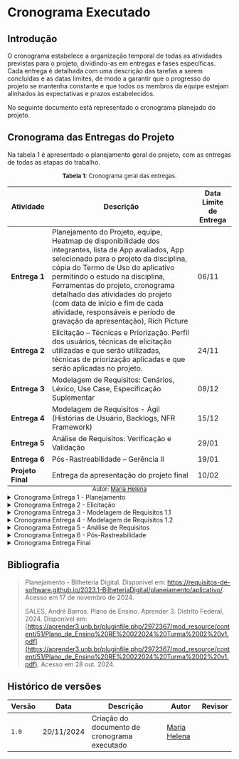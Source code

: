# Cronograma Executado

## Introdução
O cronograma estabelece a organização temporal de todas as atividades previstas para o projeto, dividindo-as em entregas e fases específicas. Cada entrega é detalhada com uma descrição das tarefas a serem concluídas e as datas limites, de modo a garantir que o progresso do projeto se mantenha constante e que todos os membros da equipe estejam alinhados às expectativas e prazos estabelecidos.

No seguinte documento está representado o cronograma planejado do projeto.

## Cronograma das Entregas do Projeto
Na tabela 1 é apresentado o planejamento geral do projeto, com as entregas de todas as etapas do trabalho.
</br>
<div style="display: flex; align-items: center;">
<span style="font-size: 13px; display: inline-block; margin-left: auto; margin-right: auto"><strong>Tabela 1:</strong> Cronograma geral das entregas.</span>
</div>
<table>
  <thead>
    <tr>
      <th>Atividade</th>
      <th>Descrição</th>
      <th>Data Limite de Entrega</th>
    </tr>
  </thead>
  <tbody>
    <tr>
      <td><strong>Entrega 1</strong></td>
      <td>Planejamento do Projeto, equipe, Heatmap de disponibilidade dos integrantes, lista de App avaliados, App selecionado para o projeto da disciplina, cópia do Termo de Uso do aplicativo permitindo o estudo na disciplina, Ferramentas do projeto, cronograma detalhado das atividades do projeto (com data de início e fim de cada atividade, responsáveis e período de gravação da apresentação), Rich Picture</td>
      <td>06/11</td>
    </tr>
    <tr>
      <td><strong>Entrega 2</strong></td>
      <td>Elicitação – Técnicas e Priorização. Perfil dos usuários, técnicas de elicitação utilizadas e que serão utilizadas, técnicas de priorização aplicadas e que serão aplicadas no projeto.</td>
      <td>24/11</td>
    </tr>
    <tr>
      <td><strong>Entrega 3</strong></td>
      <td>Modelagem de Requisitos: Cenários, Léxico, Use Case, Especificação Suplementar</td>
      <td>08/12</td>
    </tr>
    <tr>
      <td><strong>Entrega 4</strong></td>
      <td>Modelagem de Requisitos - Ágil (Histórias de Usuário, Backlogs, NFR Framework)</td>
      <td>15/12</td>
    </tr>
    <tr>
      <td><strong>Entrega 5</strong></td>
      <td>Análise de Requisitos: Verificação e Validação</td>
      <td>29/01</td>
    </tr>
    <tr>
      <td><strong>Entrega 6</strong></td>
      <td>Pós-Rastreabilidade – Gerência II</td>
      <td>19/01</td>
    </tr>
    <tr>
      <td><strong>Projeto Final</strong></td>
      <td>Entrega da apresentação do projeto final</td>
      <td>10/02</td>
    </tr>
  </tbody>
</table>
<div style="display: flex; align-items: center;">
<span style="font-size: 13px; display: inline-block; margin-top: -20px; margin-left: auto; margin-right: auto">Autor: <a href="https://github.com/MariaCHelena" target="blank">Maria Helena</a></span>
</div>

<details>
<summary>Cronograma Entrega 1 - Planejamento</summary>
<div style="padding: 8px">
  </br>
  A primeira entrega foca no planejamento do projeto. Isso inclui a definição da equipe, levantamento das ferramentas, escolha do aplicativo a ser analisado e elaboração do cronograma. Também envolve o desenvolvimento de uma representação visual do projeto, como o Rich Picture, para facilitar o entendimento das principais partes interessadas.
  <span style="width: 100%; display: flex; align-items: center; margin-top: 20px; margin-bottom: 12px">
    <strong style="font-size: 16px; display: inline-block; margin: 0px auto">Cronograma Executado</strong>
  </span>
  Na tabela 2 possui o cronograma executado da primeira entrega do projeto.
  </br>
  </br>
  <span style="width: 100%; display: flex; align-items: center">
    <p style="font-size: 13px; display: inline-block; margin: 0px auto"><strong>Tabela 2:</strong> Cronograma executado da primeira entrega.</p>
  </span>
  <table>
    <thead>
      <tr>
        <th>Título</th>
        <th>Autor(es)</th>
        <th>Revisor</th>
        <th>Início</th>
        <th>Entrega</th>
        <th>Período de revisão</th>
      </tr>
    </thead>
    <tbody>
      <tr>
        <td>Heatmap</td>
        <td>Victor Rodrigues</td>
        <td>Victor Rodrigues, Victor Schmidt, Thales Euflauzino, Maria Helena e Júlia Takaki</td>
        <td>22/10</td>
        <td>22/10</td>
        <td>de 22/10 a 23/10</td>
      </tr>
      <tr>
        <td>Integrantes da Equipe</td>
        <td>Thales Euflauzino</td>
        <td>Victor Schmidt</td>
        <td>23/10</td>
        <td>24/10</td>
        <td>de 24/10 a 25/10</td>
      </tr>
      <tr>
        <td>Documentação MKDocs</td>
        <td>Thales Euflauzino</td>
        <td>Júlia Takaki</td>
        <td>23/10</td>
        <td>24/10</td>
        <td>de 24/10 a 25/10</td>
      </tr>
      <tr>
        <td>Estruturação da GitHub Pages</td>
        <td>Thales Euflauzino</td>
        <td>Victor Schmidt</td>
        <td>23/10</td>
        <td>24/10</td>
        <td>de 24/10 a 25/10</td>
      </tr>
      <tr>
        <td>Cronograma Planejado</td>
        <td>Maria Helena</td>
        <td>Victor Schmidt</td>
        <td>23/10</td>
        <td>24/10</td>
        <td>de 24/10 a 02/11</td>
      </tr>
      <tr>
        <td>Lista de Apps Avaliados</td>
        <td>Victor Rodrigues, Victor Schmidt, Thales Euflauzino, Maria Helena e Júlia Takaki</td>
        <td>Thales Euflauzino, Victor Rodrigues, Victor Schmidt</td>
        <td>23/10</td>
        <td>29/10</td>
        <td>de 29/10 a 30/10</td>
      </tr>
      <tr>
        <td>App Escolhido</td>
        <td>Júlia Takaki e Victor Rodrigues</td>
        <td>Victor Rodrigues, Victor Schmidt, Thales Euflauzino, Maria Helena e Júlia Takaki</td>
        <td>28/10</td>
        <td>28/10</td>
        <td>de 28/10 a 29/10</td>
      </tr>
      <tr>
        <td>Termo de Uso do aplicativo selecionado</td>
        <td>Victor Rodrigues</td>
        <td>Júlia Takaki</td>
        <td>28/10</td>
        <td>28/10</td>
        <td>de 28/10 a 29/10</td>
      </tr>
      <tr>
        <td>Ferramentas Utilizadas para o Projeto</td>
        <td>Júlia Takaki</td>
        <td>Victor Rodrigues e Thales Euflauzino</td>
        <td>23/10</td>
        <td>28/10</td>
        <td>de 28/10 a 29/10</td>
      </tr>
      <tr>
        <td>Rich Picture do Projeto</td>
        <td>Júlia Takaki</td>
        <td>Thales Euflauzino</td>
        <td>23/10</td>
        <td>28/10</td>
        <td>de 28/10 a 29/10</td>
      </tr>
      <tr>
        <td>Gravação da Apresentação</td>
        <td>Victor Rodrigues, Victor Schmidt, Thales Euflauzino, Maria Helena e Júlia Takaki</td>
        <td>Maria Helena</td>
        <td>28/10</td>
        <td>02/11</td>
        <td>02/11</td>
      </tr>
      <tr>
      <td>Revisão pós apresentação</td>
        <td>Thales Euflauzino</td>
        <td>Victor Rodrigues</td>
        <td>12/11</td>
        <td>13/11</td>
        <td>13/11</td>
      </tr>
    </tbody>
  </table>
  <span style="width: 100%; display: flex; align-items: center; margin-top: -10px">
    <p style="font-size: 13px; display: inline-block; margin: 0px auto">Autor: <a href="https://github.com/MariaCHelena" target="blank">Maria Helena</a></p>
  </span>
</div>
</details>

<details>
<summary>Cronograma Entrega 2 - Elicitação</summary>
<div style="padding: 8px">
  </br>
  Nesta fase, ocorre a elicitação e priorização dos requisitos. As técnicas de elicitação e priorização são selecionadas e aplicadas para definir claramente os perfis de usuários e as necessidades do projeto. Essa etapa é crucial para garantir que todos os requisitos essenciais sejam capturados de forma clara e organizada.
  <span style="width: 100%; display: flex; align-items: center; margin-top: 20px; margin-bottom: 12px">
    <strong style="font-size: 16px; display: inline-block; margin: 0px auto">Cronograma Executado</strong>
  </span>
  Na tabela 3 possui o cronograma executado da segunda entrega do projeto.
  </br>
  </br>
  <span style="width: 100%; display: flex; align-items: center">
    <p style="font-size: 13px; display: inline-block; margin: 0px auto"><strong>Tabela 3:</strong> Cronograma executado da segunda entrega.</p>
  </span>
  <table>
    <thead>
      <tr>
        <th>Título</th>
        <th>Autor(es)</th>
        <th>Revisor</th>
        <th>Início</th>
        <th>Entrega</th>
        <th>Período de revisão</th>
      </tr>
    </thead>
    <tbody>
      <tr>
        <td>Definições de personas e perfis de usuário</td>
        <td>Victor Rodrigues</td>
        <td>Maria Helena</td>
        <td>-</td>
        <td>-</td>
        <td>-</td>
      </tr>
      <tr>
        <td>Definição das técnicas de elicitação de priorização que serão utilizadas no projeto</td>
        <td>Maria Helena</td>
        <td>Júlia Takaki</td>
        <td>-</td>
        <td>-</td>
        <td>-</td>
      </tr>
      <tr>
        <td>Introspecção para a elicitação dos requisitos</td>
        <td>Victor Schmidt</td>
        <td>Victor Rodrigues</td>
        <td>-</td>
        <td>-</td>
        <td>-</td>
      </tr>
      <tr>
        <td>Criação dos questionários</td>
        <td>Júlia Takaki</td>
        <td>Thales Euflauzino</td>
        <td>11/11</td>
        <td>16/11</td>
        <td>de 16/10 a 17/10</td>
      </tr>
      <tr>
        <td>Entrevista para elicitação de requisitos</td>
        <td>Thales Euflauzino</td>
        <td>Maria Helena</td>
        <td>-</td>
        <td>-</td>
        <td>-</td>
      </tr>
      <tr>
        <td>Brainstorming</td>
        <td>Victor Schmidt</td>
        <td>Victor Rodrigues</td>
        <td>-</td>
        <td>-</td>
        <td>-</td>
      </tr>
      <tr>
        <td>Desenvolvimento do glossário para coleta de requistos</td>
        <td>Victor Schmidt</td>
        <td>Victor Rodrigues</td>
        <td>-</td>
        <td>-</td>
        <td>-</td>
      </tr>
      <tr>
        <td>Desenvolvimento da análise de documentos para coleta de requistos</td>
        <td>Victor Schmidt</td>
        <td>Victor Rodrigues</td>
        <td>-</td>
        <td>-</td>
        <td>-</td>
      </tr>
      <tr>
        <td>Priorização dos requisitos</td>
        <td>Júlia Takaki</td>
        <td>Victor Rodrigues</td>
        <td>-</td>
        <td>-</td>
        <td>-</td>
      </tr>
      <tr>
        <td>Gravação da Apresentação</td>
        <td>Victor Rodrigues, Victor Schmidt, Thales Euflauzino, Maria Helena e Júlia Takaki</td>
        <td>Victor Schmidt</td>
        <td>-</td>
        <td>-</td>
        <td>-</td>
      </tr>
      <tr>
      <td>Revisão pós apresentação</td>
        <td>Maria Helena</td>
        <td>Victor Schmidt</td>
        <td> - </td>
        <td> - </td>
        <td> - </td>
      </tr>
    </tbody>
  </table>
  <span style="width: 100%; display: flex; align-items: center; margin-top: -10px">
    <p style="font-size: 13px; display: inline-block; margin: 0px auto">Autor: <a href="https://github.com/MariaCHelena" target="blank">Maria Helena</a></p>
  </span>
</div>
</details>

<details>
<summary>Cronograma Entrega 3 - Modelagem de Requisitos 1.1</summary>
<div style="padding: 8px">
  </br>
  A terceira entrega concentra-se na modelagem dos requisitos por meio de cenários, léxicos, casos de uso e especificações suplementares. Esta etapa visa documentar o comportamento esperado do sistema e detalhar os requisitos de maneira formal.
  <span style="width: 100%; display: flex; align-items: center; margin-top: 20px; margin-bottom: 12px">
    <strong style="font-size: 16px; display: inline-block; margin: 0px auto">Cronograma Executado</strong>
  </span>
  Na tabela 4 possui o cronograma executado da terceira entrega do projeto.
  </br>
  </br>
  <span style="width: 100%; display: flex; align-items: center">
    <p style="font-size: 13px; display: inline-block; margin: 0px auto"><strong>Tabela 4:</strong> Cronograma executado da terceira entrega.</p>
  </span>
    <table>
    <thead>
      <tr>
        <th>Título</th>
        <th>Autor(es)</th>
        <th>Revisor</th>
        <th>Início</th>
        <th>Entrega</th>
        <th>Período de revisão</th>
      </tr>
    </thead>
    <tbody>
      <tr>
        <td>Modelagem de Requisitos: Cenários</td>
        <td>Victor Rodrigues e Maria Helena</td>
        <td>Thales Euflauzino</td>
        <td>-</td>
        <td>-</td>
        <td>-</td>
      </tr>
      <tr>
        <td>Modelagem de Requisitos: Léxicos</td>
        <td>Júlia Takaki e Thales Euflauzino</td>
        <td>Maria Helena</td>
        <td>-</td>
        <td>-</td>
        <td>-</td>
      </tr>
      <tr>
        <td>Modelagem de Requisitos: Use Cases</td>
        <td>Victor Schmidt e Victor Rodrigues</td>
        <td>Júlia Takaki</td>
        <td>-</td>
        <td>-</td>
        <td>-</td>
      </tr>
      <tr>
        <td>Modelagem de Requisitos: Especificação Suplementar</td>
        <td>Thales Euflauzino e Maria Helena</td>
        <td>Victor Schmidt</td>
        <td>-</td>
        <td>-</td>
        <td>-</td>
      </tr>
      <tr>
        <td>Gravação da Apresentação</td>
        <td>Victor Rodrigues, Victor Schmidt, Thales Euflauzino, Maria Helena e Júlia Takaki</td>
        <td>Victor Rodrigues</td>
        <td>-</td>
        <td>-</td>
        <td>-</td>
      </tr>
      <tr>
      <td>Revisão pós apresentação</td>
        <td>Julia Takaki</td>
        <td>Thales Euflauzino</td>
        <td> - </td>
        <td> - </td>
        <td> - </td>
      </tr>
    </tbody>
  </table>
  <span style="width: 100%; display: flex; align-items: center; margin-top: -10px">
    <p style="font-size: 13px; display: inline-block; margin: 0px auto">Autor: <a href="https://github.com/MariaCHelena" target="blank">Maria Helena</a></p>
  </span>
</div>
</details>

<details>
<summary>Cronograma Entrega 4 - Modelagem de Requisitos 1.2</summary>
<div style="padding: 8px">
  </br>
  A quarta entrega adota uma abordagem ágil para a modelagem de requisitos, utilizando histórias de usuário e backlog. Isso permite uma adaptação mais flexível aos requisitos, proporcionando uma visão iterativa e incremental do desenvolvimento do projeto.
  <span style="width: 100%; display: flex; align-items: center; margin-top: 20px; margin-bottom: 12px">
    <strong style="font-size: 16px; display: inline-block; margin: 0px auto">Cronograma Executado</strong>
  </span>
  Na tabela 5 possui o cronograma executado da terceira entrega do projeto.
  </br>
  </br>
  <span style="width: 100%; display: flex; align-items: center">
    <p style="font-size: 13px; display: inline-block; margin: 0px auto"><strong>Tabela 5:</strong> Cronograma executado da quarta entrega.</p>
  </span>
  <table>
    <thead>
      <tr>
        <th>Título</th>
        <th>Autor(es)</th>
        <th>Revisor</th>
        <th>Início</th>
        <th>Entrega</th>
        <th>Período de revisão</th>
      </tr>
    </thead>
    <tbody>
      <tr>
        <td>Modelagem de Requisitos - Ágil: Histórias de Usuário</td>
        <td>Victor Rodrigues e Maria Helena</td>
        <td>Thales Euflauzino</td>
        <td>-</td>
        <td>-</td>
        <td>-</td>
      </tr>
      <tr>
        <td>Modelagem de Requisitos - Ágil: Backlogs</td>
        <td>Júlia Takaki e Thales Euflauzino</td>
        <td>Victor Schmidt</td>
        <td>-</td>
        <td>-</td>
        <td>-</td>
      </tr>
      <tr>
        <td>Modelagem de Requisitos - Ágil: NFR Framework</td>
        <td>Victor Schmidt e Victor Rodrigues</td>
        <td>Júlia Takaki</td>
        <td>-</td>
        <td>-</td>
        <td>-</td>
      </tr>
      <tr>
        <td>Gravação da Apresentação</td>
        <td>Victor Rodrigues, Victor Schmidt, Thales Euflauzino, Maria Helena e Júlia Takaki</td>
        <td>Victor Rodrigues</td>
        <td>-</td>
        <td>-</td>
        <td>-</td>
      </tr>
      <tr>
      <td>Revisão pós apresentação</td>
        <td>Victor Rodrigues</td>
        <td>Maria Helena</td>
        <td> - </td>
        <td> - </td>
        <td> - </td>
      </tr>
    </tbody>
  </table>
  <span style="width: 100%; display: flex; align-items: center; margin-top: -10px">
    <p style="font-size: 13px; display: inline-block; margin: 0px auto">Autor: <a href="https://github.com/MariaCHelena" target="blank">Maria Helena</a></p>
  </span>
</div>
</details>

<details>
<summary>Cronograma Entrega 5 - Análise de Requisitos</summary>
<div style="padding: 8px">
  </br>
  Aqui, a ênfase é na Verificação e Validação dos requisitos coletados. Este é o momento de garantir que os requisitos estejam completos, consistentes e que o sistema esteja alinhado com as expectativas dos usuários.
  <span style="width: 100%; display: flex; align-items: center; margin-top: 20px; margin-bottom: 12px">
    <strong style="font-size: 16px; display: inline-block; margin: 0px auto">Cronograma Executado</strong>
  </span>
  Na tabela 6 possui o cronograma executado da quinta entrega do projeto.
  </br>
  </br>
  <span style="width: 100%; display: flex; align-items: center">
    <p style="font-size: 13px; display: inline-block; margin: 0px auto"><strong>Tabela 6:</strong> Cronograma executado da quinta entrega.</p>
  </span>
  <table>
    <thead>
      <tr>
        <th>Título</th>
        <th>Autor(es)</th>
        <th>Revisor</th>
        <th>Início</th>
        <th>Entrega</th>
        <th>Período de revisão</th>
      </tr>
    </thead>
    <tbody>
      <tr>
        <td>Verificação dos Requisitos</td>
        <td>Maria Helena e Júlia Takaki</td>
        <td>Victor Rodrigues</td>
        <td>-</td>
        <td>-</td>
        <td>-</td>
      </tr>
      <tr>
        <td>Validação dos Requisitos</td>
        <td>Thales Euflauzino e Victor Schmidt</td>
        <td>Maria Helena</td>
        <td>-</td>
        <td>-</td>
        <td>-</td>
      </tr>
      <tr>
        <td>Inspeção de todos os artefatos</td>
        <td>Victor Rodrigues</td>
        <td>Thales Euflauzino</td>
        <td>-</td>
        <td>-</td>
        <td>-</td>
      </tr>
      <tr>
        <td>Gravação da Apresentação</td>
        <td>Victor Rodrigues, Victor Schmidt, Thales Euflauzino, Maria Helena e Júlia Takaki</td>
        <td>Júlia Takaki</td>
        <td>-</td>
        <td>-</td>
        <td>-</td>
      </tr>
      <tr>
      <td>Revisão pós apresentação</td>
        <td>Victor Schmidt</td>
        <td>Julia Takaki</td>
        <td> - </td>
        <td> - </td>
        <td> - </td>
      </tr>
    </tbody>
  </table>
  <span style="width: 100%; display: flex; align-items: center; margin-top: -10px">
    <p style="font-size: 13px; display: inline-block; margin: 0px auto">Autor: <a href="https://github.com/MariaCHelena" target="blank">Maria Helena</a></p>
  </span>
</div>
</details>

<details>
<summary>Cronograma Entrega 6 - Pós-Rastreabilidade</summary>
<div style="padding: 8px">
  </br>
  Nesta fase, a pós-rastreabilidade e a gestão avançada dos requisitos são abordados, permitindo que o projeto mantenha uma trilha clara de cada requisito ao longo do desenvolvimento e possibilite um acompanhamento eficiente das mudanças.
  <span style="width: 100%; display: flex; align-items: center; margin-top: 20px; margin-bottom: 12px">
    <strong style="font-size: 16px; display: inline-block; margin: 0px auto">Cronograma Executado</strong>
  </span>
  Na tabela 7 possui o cronograma executado da sexta entrega do projeto.
  </br>
  </br>
  <span style="width: 100%; display: flex; align-items: center">
    <p style="font-size: 13px; display: inline-block; margin: 0px auto"><strong>Tabela 7:</strong> Cronograma executado da sexta entrega.</p>
  </span>
  <table>
    <thead>
      <tr>
        <th>Título</th>
        <th>Autor(es)</th>
        <th>Revisor</th>
        <th>Início</th>
        <th>Entrega</th>
        <th>Período de revisão</th>
      </tr>
    </thead>
    <tbody>
      <tr>
        <td>Criação do documento inicial de pós-rastreabilidade</td>
        <td>Maria Helena</td>
        <td>Thales Euflauzino</td>
        <td>-</td>
        <td>-</td>
        <td>-</td>
      </tr>
      <tr>
        <td>Pós-Rastreabilidade: Backward Form</td>
        <td>Thales Euflauzino e Victor Schmidt</td>
        <td>Maria Helena</td>
        <td>-</td>
        <td>-</td>
        <td>-</td>
      </tr>
      <tr>
        <td>Pós-Rastreabilidade: Forward Form</td>
        <td>Victor Rodrigues e Júlia Takaki</td>
        <td>Victor Schmidt</td>
        <td>-</td>
        <td>-</td>
        <td>-</td>
      </tr>
      <tr>
        <td>Gravação da Apresentação</td>
        <td>Victor Rodrigues, Victor Schmidt, Thales Euflauzino, Maria Helena e Júlia Takaki</td>
        <td>Júlia Takaki</td>
        <td>-</td>
        <td>-</td>
        <td>-</td>
      </tr>
      <tr>
      <td>Revisão pós apresentação</td>
        <td>Thales Euflauzino</td>
        <td>Victor Rodrigues</td>
        <td> - </td>
        <td> - </td>
        <td> - </td>
      </tr>
    </tbody>
  </table>
  <span style="width: 100%; display: flex; align-items: center; margin-top: -10px">
    <p style="font-size: 13px; display: inline-block; margin: 0px auto">Autor: <a href="https://github.com/MariaCHelena" target="blank">Maria Helena</a></p>
  </span>
</div>
</details>

<details>
<summary>Cronograma Entrega Final</summary>
<div style="padding: 8px">
  </br>
  A última etapa do cronograma é a entrega do projeto final, culminando na apresentação do trabalho desenvolvido.
  <span style="width: 100%; display: flex; align-items: center; margin-top: 20px; margin-bottom: 12px">
    <strong style="font-size: 16px; display: inline-block; margin: 0px auto">Cronograma Executado</strong>
  </span>
  Na tabela 8 possui o cronograma executado da entrega final do projeto.
  </br>
  </br>
  <span style="width: 100%; display: flex; align-items: center">
    <p style="font-size: 13px; display: inline-block; margin: 0px auto"><strong>Tabela 8:</strong> Cronograma executado da entrega final.</p>
  </span>
  <table>
    <thead>
      <tr>
        <th>Título</th>
        <th>Autor(es)</th>
        <th>Revisor</th>
        <th>Início</th>
        <th>Entrega</th>
        <th>Período de revisão</th>
      </tr>
    </thead>
    <tbody>
      <tr>
        <td>Complementos e Revisões do Projeto Final</td>
        <td>Victor Rodrigues, Victor Schmidt, Thales Euflauzino, Maria Helena e Júlia Takaki</td>
        <td>Victor Rodrigues, Maria Helena e Júlia Takaki</td>
        <td>-</td>
        <td>-</td>
        <td>-</td>
      </tr>
      <tr>
        <td>Desenvolvimento de relatório das revisões e ajustes dos artefatos</td>
        <td>Victor Rodrigues, Victor Schmidt, Thales Euflauzino, Maria Helena e Júlia Takaki</td>
        <td>Victor Schmidt e Thales Euflauzino</td>
        <td>-</td>
        <td>-</td>
        <td>-</td>
      </tr>
      <tr>
        <td>Gravação da Apresentação</td>
        <td>Victor Rodrigues, Victor Schmidt, Thales Euflauzino, Maria Helena e Júlia Takaki</td>
        <td>Júlia Takaki</td>
        <td>-</td>
        <td>-</td>
        <td>-</td>
      </tr>
    </tbody>
  </table>
  <span style="width: 100%; display: flex; align-items: center; margin-top: -10px">
    <p style="font-size: 13px; display: inline-block; margin: 0px auto">Autor: <a href="https://github.com/MariaCHelena" target="blank">Maria Helena</a></p>
  </span>
</div>
</details>

## Bibliografia

> Planejamento - Bilheteria Digital. Disponível em: <https://requisitos-de-software.github.io/2023.1-BilheteriaDigital/planejamento/aplicativo/>. Acesso em 17 de novembro de 2024.
>
> SALES, André Barros. Plano de Ensino. Aprender 3. Distrito Federal, 2024. Disponível em: [https://aprender3.unb.br/pluginfile.php/2972367/mod_resource/content/51/Plano_de_Ensino%20RE%20022024%20Turma%2002%20v1.pdf](https://aprender3.unb.br/pluginfile.php/2972367/mod_resource/content/51/Plano_de_Ensino%20RE%20022024%20Turma%2002%20v1.pdf). Acesso em 28 out. 2024.


## Histórico de versões
| Versão | Data       | Descrição | Autor     |       Revisor         |
| ------ | ---------- | --------- | --------- | --------------------- |
| `1.0` | 20/11/2024  | Criação do documento de cronograma executado | [Maria Helena](https://github.com/MariaCHelena) |  |
